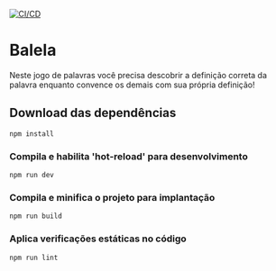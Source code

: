 [![CI/CD](https://github.com/mustache1up/balela/actions/workflows/vite.yml/badge.svg)](https://github.com/mustache1up/balela/actions/workflows/vite.yml)

# Balela

Neste jogo de palavras você precisa descobrir a definição correta da palavra enquanto convence os demais com sua própria definição!

## Download das dependências
```
npm install
```

### Compila e habilita 'hot-reload' para desenvolvimento
```
npm run dev
```

### Compila e minifica o projeto para implantação
```
npm run build
```

### Aplica verificações estáticas no código
```
npm run lint
```

